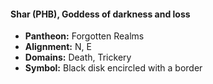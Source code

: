 #### Shar (PHB), Goddess of darkness and loss
- **Pantheon:** Forgotten Realms
- **Alignment:** N, E
- **Domains:** Death, Trickery
- **Symbol:** Black disk encircled with a border